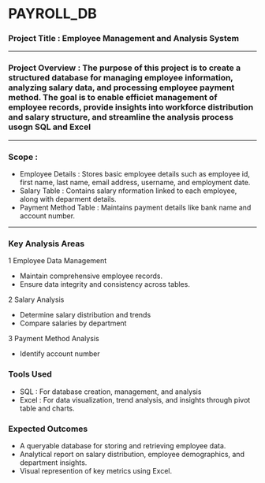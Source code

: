 # PAYROLL_DB

### Project Title : Employee Management and Analysis System
---
### Project Overview : The purpose of this project is to create a structured database for managing employee information, analyzing salary data, and processing employee payment method. The goal is to enable efficiet management of employee records, provide insights into workforce distribution and salary structure, and streamline the analysis process usogn SQL and Excel
---
### Scope :

- Employee Details : Stores basic employee details such as employee id, first name, last name, email address, username, and employment date.
- Salary Table : Contains salary nformation linked to each employee, along with deparment details.
- Payment Method Table : Maintains payment details like bank name and account number.
---
### Key Analysis Areas

1 Employee Data Management 
- Maintain comprehensive employee records.
- Ensure data integrity and consistency across tables.
  
2 Salary Analysis
- Determine salary distribution and trends
- Compare salaries by department
  
3 Payment Method Analysis
- Identify account number

### Tools Used
- SQL : For database creation, management, and analysis
- Excel : For data visualization, trend analysis, and insights through pivot table and charts.

### Expected Outcomes
- A queryable database for storing and retrieving employee data.
- Analytical report on salary distribution, employee demographics, and department insights.
- Visual represention of key metrics using Excel.

